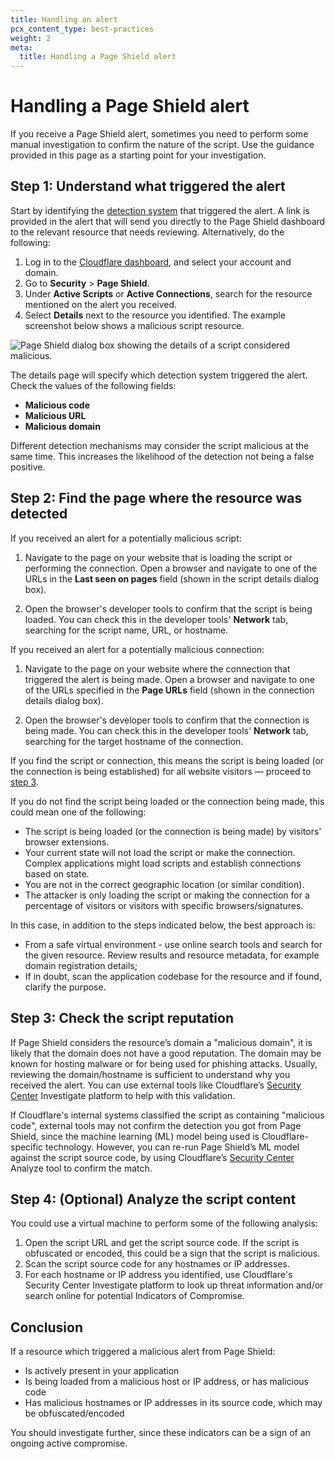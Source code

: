 ```yaml
---
title: Handling an alert
pcx_content_type: best-practices
weight: 2
meta:
  title: Handling a Page Shield alert
---
```


# Handling a Page Shield alert

If you receive a Page Shield alert, sometimes you need to perform some manual investigation to confirm the nature of the script. Use the guidance provided in this page as a starting point for your investigation.

## Step 1: Understand what triggered the alert

Start by identifying the [detection system](/page-shield/about/malicious-script-detection/) that triggered the alert. A link is provided in the alert that will send you directly to the Page Shield dashboard to the relevant resource that needs reviewing. Alternatively, do the following:

1. Log in to the [Cloudflare dashboard](https://dash.cloudflare.com/), and select your account and domain.
2. Go to **Security** > **Page Shield**.
3. Under **Active Scripts** or **Active Connections**, search for the resource mentioned on the alert you received.
4. Select **Details** next to the resource you identified. The example screenshot below shows a malicious script resource.

![Page Shield dialog box showing the details of a script considered malicious.](/page-shield/static/handle-alert-malicious-script-example.png)

The details page will specify which detection system triggered the alert. Check the values of the following fields:

* **Malicious code**
* **Malicious URL**
* **Malicious domain**

Different detection mechanisms may consider the script malicious at the same time. This increases the likelihood of the detection not being a false positive.

## Step 2: Find the page where the resource was detected

If you received an alert for a potentially malicious script:

1. Navigate to the page on your website that is loading the script or performing the connection. Open a browser and navigate to one of the URLs in the **Last seen on pages** field (shown in the script details dialog box).

2. Open the browser's developer tools to confirm that the script is being loaded. You can check this in the developer tools' **Network** tab, searching for the script name, URL, or hostname.

If you received an alert for a potentially malicious connection:

1. Navigate to the page on your website where the connection that triggered the alert is being made. Open a browser and navigate to one of the URLs specified in the **Page URLs** field (shown in the connection details dialog box).

2. Open the browser's developer tools to confirm that the connection is being made. You can check this in the developer tools' **Network** tab, searching for the target hostname of the connection.

If you find the script or connection, this means the script is being loaded (or the connection is being established) for all website visitors — proceed to [step 3](#step-3-check-the-script-reputation).

If you do not find the script being loaded or the connection being made, this could mean one of the following:

* The script is being loaded (or the connection is being made) by visitors' browser extensions.
* Your current state will not load the script or make the connection. Complex applications might load scripts and establish connections based on state.
* You are not in the correct geographic location (or similar condition).
* The attacker is only loading the script or making the connection for a percentage of visitors or visitors with specific browsers/signatures.

In this case, in addition to the steps indicated below, the best approach is:

* From a safe virtual environment - use online search tools and search for the given resource. Review results and resource metadata, for example domain registration details;
* If in doubt, scan the application codebase for the resource and if found, clarify the purpose.

## Step 3: Check the script reputation

If Page Shield considers the resource’s domain a "malicious domain", it is likely that the domain does not have a good reputation. The domain may be known for hosting malware or for being used for phishing attacks. Usually, reviewing the domain/hostname is sufficient to understand why you received the alert. You can use external tools like Cloudflare’s [Security Center](/security-center/) Investigate platform to help with this validation.

If Cloudflare's internal systems classified the script as containing "malicious code", external tools may not confirm the detection you got from Page Shield, since the machine learning (ML) model being used is Cloudflare-specific technology. However, you can re-run Page Shield’s ML model against the script source code, by using Cloudflare’s [Security Center](/security-center/) Analyze tool to confirm the match.

## Step 4: (Optional) Analyze the script content

You could use a virtual machine to perform some of the following analysis:

1. Open the script URL and get the script source code. If the script is obfuscated or encoded, this could be a sign that the script is malicious.
2. Scan the script source code for any hostnames or IP addresses.
3. For each hostname or IP address you identified, use Cloudflare's Security Center Investigate platform to look up threat information and/or search online for potential Indicators of Compromise.

## Conclusion

If a resource which triggered a malicious alert from Page Shield:

* Is actively present in your application
* Is being loaded from a malicious host or IP address, or has malicious code
* Has malicious hostnames or IP addresses in its source code, which may be obfuscated/encoded

You should investigate further, since these indicators can be a sign of an ongoing active compromise.
